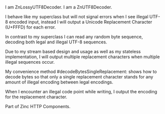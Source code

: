I am ZnLossyUTF8Decoder.
I am a ZnUTF8Decoder.

I behave like my superclass but will not signal errors when I see illegal UTF-8 encoded input,
instead I will output a Unicode Replacement Character (U+FFFD) for each error.

In contrast to my superclass I can read any random byte sequence, decoding both legal and illegal UTF-8 sequences.

 Due to my stream based design and usage as well as my stateless implementation, 
 I will output multiple replacement characters when multiple illegal sequences occur.
 
 My convenience method #decodeBytesSingleReplacement: shows how to decode bytes so that 
 only a single replacement character stands for any amount of illegal encoding between legal encodings.
 
 When I encounter an illegal code point while writing, I output the encoding for the replacement character.
 
Part of Zinc HTTP Components.